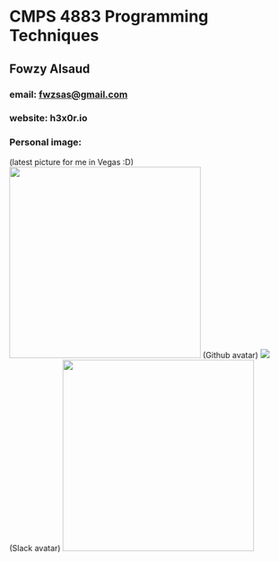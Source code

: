 # CMPS 4883 Programming Techniques
## Fowzy Alsaud
### email:  fwzsas@gmail.com
### website: h3x0r.io
### Personal image:
(latest picture for me in Vegas :D)
<img src="https://scontent-dfw5-2.xx.fbcdn.net/v/t39.30808-6/240444679_1499849180365770_6026604265797835832_n.jpg?_nc_cat=102&ccb=1-5&_nc_sid=09cbfe&_nc_ohc=2q2du3HFTakAX99QN_-&_nc_ht=scontent-dfw5-2.xx&oh=6e2d2fbe7fa9fd9d090b6341e641c9c4&oe=612BBC3A" width="341" height="341">
(Github avatar)
<img src="https://avatars.githubusercontent.com/u/34263166?s=400&u=f758d21c230fecdc7d7f58c8889a6de84d3838e7&v=4">
(Slack avatar)
<img src="https://ca.slack-edge.com/TBMBG710S-U01K82Q4J4Q-e694de4b79ef-512" width="341" height="341">
